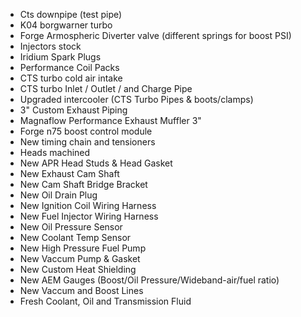- Cts downpipe (test pipe)
- K04 borgwarner turbo 
- Forge Armospheric Diverter valve (different springs for boost PSI)
- Injectors stock
- Iridium Spark Plugs
- Performance Coil Packs
- CTS turbo cold air intake
- CTS turbo Inlet / Outlet / and Charge Pipe
- Upgraded intercooler (CTS Turbo Pipes & boots/clamps)
- 3" Custom Exhaust Piping
- Magnaflow Performance Exhaust Muffler 3"
- Forge n75 boost control module
- New timing chain and tensioners
- Heads machined
- New APR Head Studs & Head Gasket
- New Exhaust Cam Shaft
- New Cam Shaft Bridge Bracket
- New Oil Drain Plug
- New Ignition Coil Wiring Harness
- New Fuel Injector Wiring Harness
- New Oil Pressure Sensor
- New Coolant Temp Sensor
- New High Pressure Fuel Pump
- New Vaccum Pump & Gasket
- New Custom Heat Shielding
- New AEM Gauges (Boost/Oil Pressure/Wideband-air/fuel ratio)
- New Vaccum and Boost Lines
- Fresh Coolant, Oil and Transmission Fluid 
